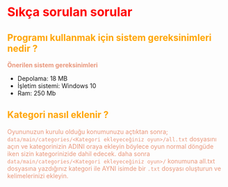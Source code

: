 # <span style="color: #FF0000;"> **Sıkça sorulan sorular**
## <span style="color: orange;">**Programı kullanmak için sistem gereksinimleri nedir ?**</span>
<span style="color: #E9967A;">**Önerilen sistem gereksinimleri**<br>
- Depolama: 18 MB
- İşletim sistemi: Windows 10
- Ram: 250 Mb

## <span style="color: orange;">**Kategori nasıl eklenir ?**</span>
<span style="color: #E9967A;"> Oyununuzun kurulu olduğu konumunuzu açtıktan sonra;<br>
`data/main/categories/<Kategori ekleyeceğiniz oyun>/all.txt` dosyasını açın ve kategorinizin ADINI oraya ekleyin böylece oyun normal döngüde iken sizin kategorinizide dahil edecek.
daha sonra `data/main/categories/<Kategori ekleyeceğiniz oyun>/` konumuna all.txt dosyasına yazdığınız kategori ile AYNI isimde bir `.txt` dosyası oluşturun ve kelimelerinizi ekleyin.

